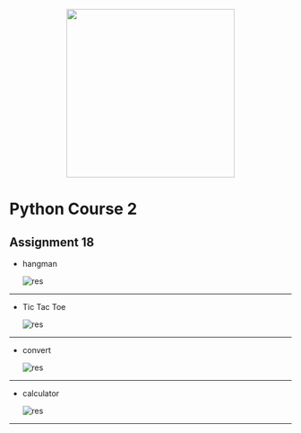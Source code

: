 <!-- ![res]() -->
  <p align="center"><a href="https://www.python.org/" target="_blank"><img src="https://www.python.org/static/img/python-logo@2x.png" width="300"></a></p>

# Python Course 2
## Assignment 18

- hangman

  ![res](https://raw.githubusercontent.com/MohamadNematizadeh/pythonon_course2/main/Assignment%2018/output/output_forst.png)
---

- Tic Tac Toe

  ![res](https://github.com/MohamadNematizadeh/pythonon_course2/blob/main/Assignment%2018/output/output_imoge.png?raw=true)
---
- convert

  ![res](https://github.com/MohamadNematizadeh/pythonon_course2/blob/main/Assignment%2018/output/output_2D_Space_Shoote.png?raw=true)
---
- calculator

  ![res](https://github.com/MohamadNematizadeh/pythonon_course2/blob/main/Assignment%2018/output/output_Python_Snake.png?raw=true)
---

